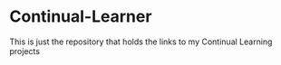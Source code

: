 # Continual-Learner
This is just the repository that holds the links to my Continual Learning projects

